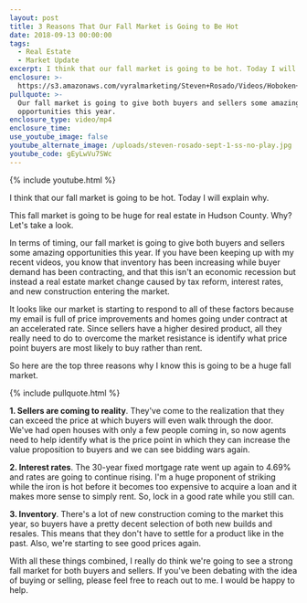 ```yaml
---
layout: post
title: 3 Reasons That Our Fall Market is Going to Be Hot
date: 2018-09-13 00:00:00
tags:
  - Real Estate
  - Market Update
excerpt: I think that our fall market is going to be hot. Today I will explain why.
enclosure: >-
  https://s3.amazonaws.com/vyralmarketing/Steven+Rosado/Videos/Hoboken+Real+Estate+-+3+Reasons+That+Our+Fall+Market+is+Going+to+Be+Hot.mp4
pullquote: >-
  Our fall market is going to give both buyers and sellers some amazing
  opportunities this year.
enclosure_type: video/mp4
enclosure_time:
use_youtube_image: false
youtube_alternate_image: /uploads/steven-rosado-sept-1-ss-no-play.jpg
youtube_code: gEyLwVu7SWc
---
```


{% include youtube.html %}

I think that our fall market is going to be hot. Today I will explain why.

This fall market is going to be huge for real estate in Hudson County. Why? Let's take a look.

In terms of timing, our fall market is going to give both buyers and sellers some amazing opportunities this year. If you have been keeping up with my recent videos, you know that inventory has been increasing while buyer demand has been contracting, and that this isn't an economic recession but instead a real estate market change caused by tax reform, interest rates, and new construction entering the market.

It looks like our market is starting to respond to all of these factors because my email is full of price improvements and homes going under contract at an accelerated rate. Since sellers have a higher desired product, all they really need to do to overcome the market resistance is identify what price point buyers are most likely to buy rather than rent.

So here are the top three reasons why I know this is going to be a huge fall market.

{% include pullquote.html %}

**1. Sellers are coming to reality**. They've come to the realization that they can exceed the price at which buyers will even walk through the door. We've had open houses with only a few people coming in, so now agents need to help identify what is the price point in which they can increase the value proposition to buyers and we can see bidding wars again.

**2. Interest rates**. The 30-year fixed mortgage rate went up again to 4.69% and rates are going to continue rising. I'm a huge proponent of striking while the iron is hot before it becomes too expensive to acquire a loan and it makes more sense to simply rent. So, lock in a good rate while you still can.

**3. Inventory**. There's a lot of new construction coming to the market this year, so buyers have a pretty decent selection of both new builds and resales. This means that they don't have to settle for a product like in the past. Also, we're starting to see good prices again.

With all these things combined, I really do think we're going to see a strong fall market for both buyers and sellers. If you've been debating with the idea of buying or selling, please feel free to reach out to me. I would be happy to help.